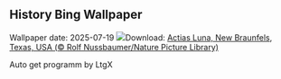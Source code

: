 ## History Bing Wallpaper
Wallpaper date: 2025-07-19
![](https://www.bing.com/th?id=OHR.MothWeek_IT-IT2222446823_UHD.jpg&w=1000)Download: [Actias Luna, New Braunfels, Texas, USA (© Rolf Nussbaumer/Nature Picture Library)](https://www.bing.com/th?id=OHR.MothWeek_IT-IT2222446823_UHD.jpg)

Auto get programm by LtgX

